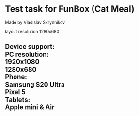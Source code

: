 <h1>Test task for FunBox (Cat Meal)</h1>
Made by Vladislav Skrynnikov


layout resolution 1280x680

<h2>Device support:<br>
PC resolution:<br>
1920x1080<br>
1280x680<br>
Phone:<br>
Samsung S20 Ultra<br>
Pixel 5<br>
Tablets:<br>
Apple mini & Air
<h2>
